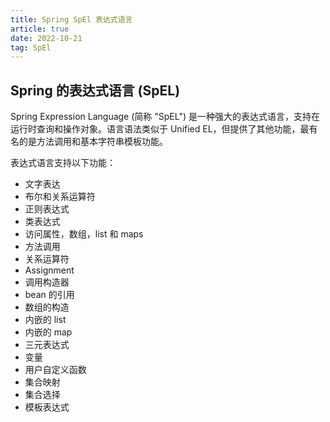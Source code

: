 ```yaml
---
title: Spring SpEl 表达式语言
article: true
date: 2022-10-21
tag: SpEl
---
```


## Spring 的表达式语言 (SpEL)

Spring Expression Language (简称 "SpEL") 是一种强大的表达式语言，支持在运行时查询和操作对象。语言语法类似于 Unified EL，但提供了其他功能，最有名的是方法调用和基本字符串模板功能。

表达式语言支持以下功能：

- 文字表达
- 布尔和关系运算符
- 正则表达式
- 类表达式
- 访问属性，数组，list 和 maps
- 方法调用
- 关系运算符
- Assignment
- 调用构造器
- bean 的引用
- 数组的构造
- 内嵌的 list
- 内嵌的 map
- 三元表达式
- 变量
- 用户自定义函数
- 集合映射
- 集合选择
- 模板表达式

